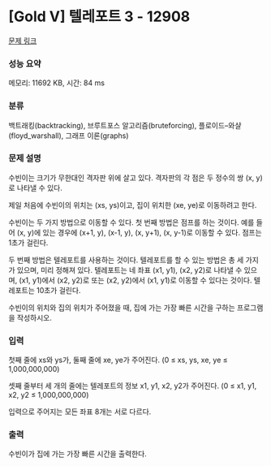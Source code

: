 # [Gold V] 텔레포트 3 - 12908 

[문제 링크](https://www.acmicpc.net/problem/12908) 

### 성능 요약

메모리: 11692 KB, 시간: 84 ms

### 분류

백트래킹(backtracking), 브루트포스 알고리즘(bruteforcing), 플로이드–와샬(floyd_warshall), 그래프 이론(graphs)

### 문제 설명

<p>수빈이는 크기가 무한대인 격자판 위에 살고 있다. 격자판의 각 점은 두 정수의 쌍 (x, y)로 나타낼 수 있다.</p>

<p>제일 처음에 수빈이의 위치는 (xs, ys)이고, 집이 위치한 (xe, ye)로 이동하려고 한다.</p>

<p>수빈이는 두 가지 방법으로 이동할 수 있다. 첫 번째 방법은 점프를 하는 것이다. 예를 들어 (x, y)에 있는 경우에 (x+1, y), (x-1, y), (x, y+1), (x, y-1)로 이동할 수 있다. 점프는 1초가 걸린다.</p>

<p>두 번째 방법은 텔레포트를 사용하는 것이다. 텔레포트를 할 수 있는 방법은 총 세 가지가 있으며, 미리 정해져 있다. 텔레포트는 네 좌표 (x1, y1), (x2, y2)로 나타낼 수 있으며, (x1, y1)에서 (x2, y2)로 또는 (x2, y2)에서 (x1, y1)로 이동할 수 있다는 것이다. 텔레포트는 10초가 걸린다.</p>

<p>수빈이의 위치와 집의 위치가 주어졌을 때, 집에 가는 가장 빠른 시간을 구하는 프로그램을 작성하시오.</p>

### 입력 

 <p>첫째 줄에 xs와 ys가, 둘째 줄에 xe, ye가 주어진다. (0 ≤ xs, ys, xe, ye ≤ 1,000,000,000)</p>

<p>셋째 줄부터 세 개의 줄에는 텔레포트의 정보 x1, y1, x2, y2가 주어진다. (0 ≤ x1, y1, x2, y2 ≤ 1,000,000,000)</p>

<p>입력으로 주어지는 모든 좌표 8개는 서로 다르다.</p>

### 출력 

 <p>수빈이가 집에 가는 가장 빠른 시간을 출력한다.</p>

